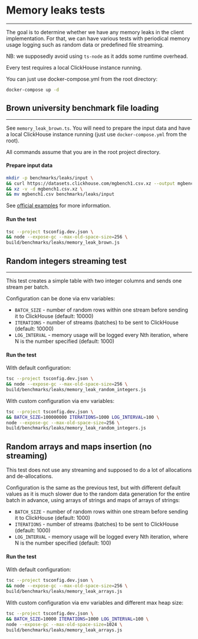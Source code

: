 # Memory leaks tests

---

The goal is to determine whether we have any memory leaks in the client implementation.
For that, we can have various tests with periodical memory usage logging such as random data or predefined file streaming.

NB: we supposedly avoid using `ts-node` as it adds some runtime overhead.

Every test requires a local ClickHouse instance running.

You can just use docker-compose.yml from the root directory:

```sh
docker-compose up -d
```

## Brown university benchmark file loading

---

See `memory_leak_brown.ts`.
You will need to prepare the input data and have a local ClickHouse instance running
(just use `docker-compose.yml` from the root).

All commands assume that you are in the root project directory.

#### Prepare input data

```sh
mkdir -p benchmarks/leaks/input \
&& curl https://datasets.clickhouse.com/mgbench1.csv.xz --output mgbench1.csv.xz \
&& xz -v -d mgbench1.csv.xz \
&& mv mgbench1.csv benchmarks/leaks/input
```

See [official examples](https://clickhouse.com/docs/en/getting-started/example-datasets/brown-benchmark/) for more information.

#### Run the test

```sh
tsc --project tsconfig.dev.json \
&& node --expose-gc --max-old-space-size=256 \
build/benchmarks/leaks/memory_leak_brown.js
```

## Random integers streaming test

---

This test creates a simple table with two integer columns and sends one stream per batch.

Configuration can be done via env variables:

- `BATCH_SIZE` - number of random rows within one stream before sending it to ClickHouse (default: 10000)
- `ITERATIONS` - number of streams (batches) to be sent to ClickHouse (default: 10000)
- `LOG_INTERVAL` - memory usage will be logged every Nth iteration, where N is the number specified (default: 1000)

#### Run the test

With default configuration:

```sh
tsc --project tsconfig.dev.json \
&& node --expose-gc --max-old-space-size=256 \
build/benchmarks/leaks/memory_leak_random_integers.js
```

With custom configuration via env variables:

```sh
tsc --project tsconfig.dev.json \
&& BATCH_SIZE=100000000 ITERATIONS=1000 LOG_INTERVAL=100 \
node --expose-gc --max-old-space-size=256 \
build/benchmarks/leaks/memory_leak_random_integers.js
```

## Random arrays and maps insertion (no streaming)

This test does not use any streaming and supposed to do a lot of allocations and de-allocations.

Configuration is the same as the previous test, but with different default values as it is much slower due to the random data generation for the entire batch in advance, using arrays of strings and maps of arrays of strings:

- `BATCH_SIZE` - number of random rows within one stream before sending it to ClickHouse (default: 1000)
- `ITERATIONS` - number of streams (batches) to be sent to ClickHouse (default: 1000)
- `LOG_INTERVAL` - memory usage will be logged every Nth iteration, where N is the number specified (default: 100)

#### Run the test

With default configuration:

```sh
tsc --project tsconfig.dev.json \
&& node --expose-gc --max-old-space-size=256 \
build/benchmarks/leaks/memory_leak_arrays.js
```

With custom configuration via env variables and different max heap size:

```sh
tsc --project tsconfig.dev.json \
&& BATCH_SIZE=10000 ITERATIONS=1000 LOG_INTERVAL=100 \
node --expose-gc --max-old-space-size=1024 \
build/benchmarks/leaks/memory_leak_arrays.js
```